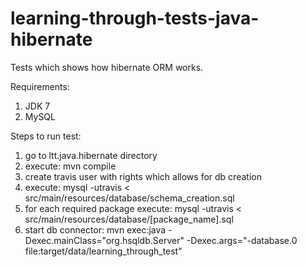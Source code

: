 learning-through-tests-java-hibernate
=====================================

Tests which shows how hibernate ORM works.

Requirements:
1) JDK 7
2) MySQL

Steps to run test:
1) go to ltt.java.hibernate directory
2) execute: mvn compile
3) create travis user with rights which allows for db creation
4) execute: mysql -utravis < src/main/resources/database/schema_creation.sql
5) for each required package execute: mysql -utravis < src/main/resources/database/[package_name].sql
6) start db connector: 
mvn exec:java -Dexec.mainClass="org.hsqldb.Server" -Dexec.args="-database.0 file:target/data/learning_through_test"